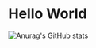 # Hello World
![Anurag's GitHub stats](https://github-readme-stats.vercel.app/api?username=NeoPrint3D&show_icons=true&theme=radical)

